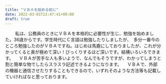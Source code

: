 ```yaml
---
title: "ＶＢＡを始める前に"
date: 2022-03-01T22:47:41+09:00
draft: true
---
```

　
　私は、公務員のときにＶＢＡを本格的に必要性が生じ、勉強を始めました。36歳からです。学生時代にＣ言語は勉強したりしましたが、　多分一番今のところ勉強したのがＶＢＡですね。はじめは馬鹿にしておりましたが、これが分かってくると奥が極めて深い！びっくりするほど深いです。結構いろいろできます。
　ＶＢＡが苦手な人も多いようで、なんでもそうですが、わかってしまうと割と簡単な物でしたらスラスラ記述できるようになります。
　ＶＢＡで、外部の機器と通信させたりすることもできるので、いずれそのような方法等も記載していければなと思っております。